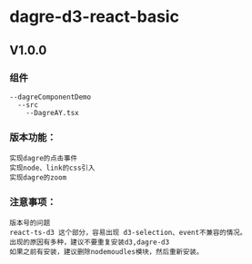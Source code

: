 # dagre-d3-react-basic
## V1.0.0
### 组件
```
--dagreComponentDemo
  --src
    --DagreAY.tsx
```
### 版本功能：
```
实现dagre的点击事件
实现node、link的css引入
实现dagre的zoom
```
### 注意事项：
```
版本号的问题
react-ts-d3 这个部分，容易出现 d3-selection、event不兼容的情况。
出现的原因有多种，建议不要重复安装d3,dagre-d3
如果之前有安装，建议删除nodemoudles模块，然后重新安装。
```
